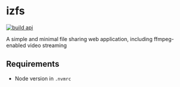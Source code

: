 # izfs
[![build api](https://github.com/sneakycrow/izfs/actions/workflows/build-api.yml/badge.svg)](https://github.com/sneakycrow/izfs/actions/workflows/build-api.yml)

A simple and minimal file sharing web application, including ffmpeg-enabled video streaming
## Requirements
 - Node version in `.nvmrc`